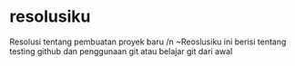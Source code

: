# resolusiku
Resolusi tentang pembuatan proyek baru /n
~Reoslusiku ini berisi tentang testing github dan penggunaan git atau belajar git dari awal
